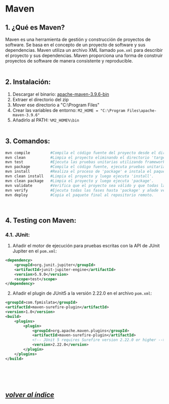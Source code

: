 # Maven

## 1. ¿Qué es Maven?
Maven es una herramienta de gestión y construcción de proyectos de software. Se basa en el concepto de un proyecto de software y sus dependencias. Maven utiliza un archivo XML llamado `pom.xml` para describir el proyecto y sus dependencias. Maven proporciona una forma de construir proyectos de software de manera consistente y reproducible.
<br><br>

## 2. Instalación:
1. Descargar el binario: [apache-maven-3.9.6-bin](https://dlcdn.apache.org/maven/maven-3/3.9.6/binaries/apache-maven-3.9.6-bin.zip)
2. Extraer el directorio del zip
3. Mover ese directorio a "C:\Program Files"
4. Crear las variables de entorno: `M2_HOME = "C:\Program Files\apache-maven-3.9.6"`
5. Añadirlo al PATH: `%M2_HOME%\bin`
<br><br>

## 3. Comandos:
```bash
mvn compile         #Compila el código fuente del proyecto desde el directorio raíz.
mvn clean           #Limpia el proyecto eliminando el directorio 'target'.
mvn test            #Ejecuta las pruebas unitarias utilizando frameworks como JUnit.
mvn package         #Compila el código fuente, ejecuta pruebas unitarias y empaqueta el resultado en un archivo JAR o WAR.
mvn install         #Realiza el proceso de 'package' e instala el paquete en el repositorio local de Maven.
mvn clean install   #Limpia el proyecto y luego ejecuta 'install'.
mvn clean package   #Limpia el proyecto y luego ejecuta 'package'.
mvn validate        #Verifica que el proyecto sea válido y que todas las dependencias estén disponibles.
mvn verify          #Ejecuta todas las fases hasta 'package' y añade verificaciones adicionales (pruebas de integración y validaciones de rendimiento)
mvn deploy          #Copia el paquete final al repositorio remoto.
```
<br>

## 4. Testing con Maven:
### 4.1. JUnit:
1. Añadir el motor de ejecución para pruebas escritas con la API de JUnit Jupiter en el `pom.xml`:
```xml
<dependency>
    <groupId>org.junit.jupiter</groupId>
    <artifactId>junit-jupiter-engine</artifactId>
    <version>5.9.0</version>
    <scope>test</scope>
</dependency>
```
2. Añadir el plugin de JUnit5 a la versión 2.22.0 en el archivo `pom.xml`:
```xml
<groupId>com.fpmislata</groupId>
<artifactId>maven-surefire-plugin</artifactId>
<version>1.0</version>
<build>
    <plugins>
        <plugin>
            <groupId>org.apache.maven.plugins</groupId>
            <artifactId>maven-surefire-plugin</artifactId>
            <!-- JUnit 5 requires Surefire version 2.22.0 or higher -->
            <version>2.22.0</version>
        </plugin>
    </plugins>
</build>
```
<br><br><br>

## *[volver al índice](../../index.md)*